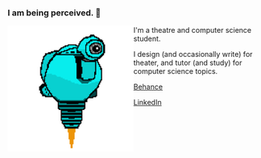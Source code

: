 ### I am being perceived. 👋

<!-- ![SAM.gif](https://github.com/lxwooxy/lxwooxy/blob/main/SAM.gif) -->

<img src="https://github.com/lxwooxy/lxwooxy/blob/main/SAM.gif" width=250 height=250 align="left"> 

I'm a theatre and computer science student.  

I design (and occasionally write) for theater, and tutor (and study) for computer science topics.   

[Behance](https://www.behance.net/georginawooxy)  

[LinkedIn](https://www.linkedin.com/in/georginawooxy/)





